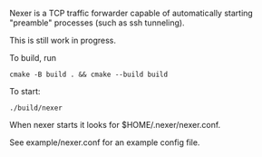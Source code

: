 Nexer is a TCP traffic forwarder capable of automatically starting "preamble" processes (such as ssh tunneling).

This is still work in progress.

To build, run
```
cmake -B build . && cmake --build build
```

To start:
```
./build/nexer
```

When nexer starts it looks for $HOME/.nexer/nexer.conf.

See example/nexer.conf for an example config file.
